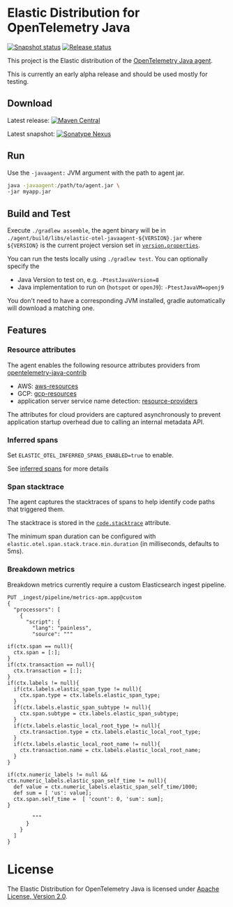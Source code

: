 # Elastic Distribution for OpenTelemetry Java

[![Snapshot status](https://badge.buildkite.com/e527255a5d6e7f5a940bc71911d8bc2be25d16702d7642c0d6.svg)](https://buildkite.com/elastic/elastic-otel-java-snapshot)
[![Release status](https://badge.buildkite.com/8bac74f475ea0d5d17ea3ea2ecf2c27a319414b97ce03dbd21.svg)](https://buildkite.com/elastic/elastic-otel-java-release)

This project is the Elastic distribution of the [OpenTelemetry Java agent](https://github.com/open-telemetry/opentelemetry-java-instrumentation).

This is currently an early alpha release and should be used mostly for testing.

## Download

Latest release: [![Maven Central](https://img.shields.io/maven-central/v/co.elastic.otel/elastic-otel-javaagent?label=elastic-otel-javaagent)](https://mvnrepository.com/artifact/co.elastic.otel/elastic-otel-javaagent/latest)

Latest snapshot: [![Sonatype Nexus](https://img.shields.io/nexus/s/co.elastic.otel/elastic-otel-javaagent?server=https%3A%2F%2Foss.sonatype.org&label=elastic-otel-javaagent)](https://oss.sonatype.org/service/local/artifact/maven/redirect?r=snapshots&g=co.elastic.otel&a=elastic-otel-javaagent&v=LATEST)

## Run

Use the `-javaagent:` JVM argument with the path to agent jar.

```bash
java -javaagent:/path/to/agent.jar \
-jar myapp.jar
```
## Build and Test

Execute `./gradlew assemble`, the agent binary will be in `./agent/build/libs/elastic-otel-javaagent-${VERSION}.jar`
where `${VERSION}` is the current project version set in [`version.properties`](version.properties).

You can run the tests locally using `./gradlew test`. You can optionally specify the
 * Java Version to test on, e.g. `-PtestJavaVersion=8`
 * Java implementation to run on (`hotspot` or `openJ9`):  `-PtestJavaVM=openj9`

You don't need to have a corresponding JVM installed, gradle automatically will download a matching one.

## Features

### Resource attributes

The agent enables the following resource attributes providers from [opentelemetry-java-contrib](https://github.com/open-telemetry/opentelemetry-java-contrib/)
- AWS: [aws-resources](https://github.com/open-telemetry/opentelemetry-java-contrib/tree/main/aws-resources)
- GCP: [gcp-resources](https://github.com/open-telemetry/opentelemetry-java-contrib/tree/main/gcp-resources)
- application server service name detection: [resource-providers](https://github.com/open-telemetry/opentelemetry-java-contrib/tree/main/resource-providers)

The attributes for cloud providers are captured asynchronously to prevent application startup overhead due to calling an internal metadata API.

### Inferred spans

Set `ELASTIC_OTEL_INFERRED_SPANS_ENABLED=true` to enable.

See [inferred spans](./inferred-spans/README.md) for more details

### Span stacktrace

The agent captures the stacktraces of spans to help identify code paths that triggered them.

The stacktrace is stored in the [`code.stacktrace`](https://opentelemetry.io/docs/specs/semconv/attributes-registry/code/) attribute.

The minimum span duration can be configured with `elastic.otel.span.stack.trace.min.duration` (in milliseconds, defaults to 5ms).

### Breakdown metrics

Breakdown metrics currently require a custom Elasticsearch ingest pipeline.

```
PUT _ingest/pipeline/metrics-apm.app@custom
{
  "processors": [
    {
      "script": {
        "lang": "painless",
        "source": """

if(ctx.span == null){
  ctx.span = [:];
}
if(ctx.transaction == null){
  ctx.transaction = [:];
}
if(ctx.labels != null){
  if(ctx.labels.elastic_span_type != null){
    ctx.span.type = ctx.labels.elastic_span_type;
  }
  if(ctx.labels.elastic_span_subtype != null){
    ctx.span.subtype = ctx.labels.elastic_span_subtype;
  }
  if(ctx.labels.elastic_local_root_type != null){
    ctx.transaction.type = ctx.labels.elastic_local_root_type;
  }
  if(ctx.labels.elastic_local_root_name != null){
    ctx.transaction.name = ctx.labels.elastic_local_root_name;
  }
}

if(ctx.numeric_labels != null && ctx.numeric_labels.elastic_span_self_time != null){
  def value = ctx.numeric_labels.elastic_span_self_time/1000;
  def sum = [ 'us': value];
  ctx.span.self_time =  [ 'count': 0, 'sum': sum];
}

        """
      }
    }
  ]
}
```

# License

The Elastic Distribution for OpenTelemetry Java is licensed under [Apache License, Version 2.0](https://www.apache.org/licenses/LICENSE-2.0.html).

